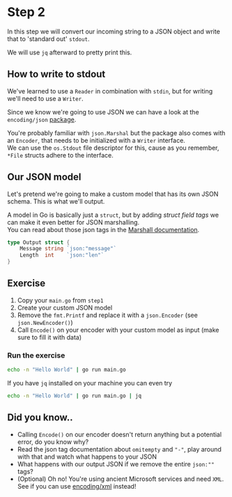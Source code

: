 # Step 2

In this step we will convert our incoming string to a JSON object and write that to 'standard out' `stdout`.

We will use `jq` afterward to pretty print this.

## How to write to stdout

We've learned to use a `Reader` in combination with `stdin`, but for writing we'll need to use a `Writer`.

Since we know we're going to use JSON we can have a look at the `encoding/json` [package](https://pkg.go.dev/encoding/json).

You're probably familiar with `json.Marshal` but the package also comes with an `Encoder`,
that needs to be initialized with a `Writer` interface.   
We can use the `os.Stdout` file descriptor for this, cause as you remember, `*File` structs adhere to the interface.

## Our JSON model

Let's pretend we're going to make a custom model that has its own JSON schema. This is what we'll output.

A model in Go is basically just a `struct`, but by adding _struct field tags_ we can make it even better
for JSON marshalling.    
You can read about those json tags in the [Marshall documentation](https://pkg.go.dev/encoding/json#Marshal).

```go
type Output struct {
	Message string `json:"message"`
	Length  int    `json:"len"`
}
```

## Exercise

1. Copy your `main.go` from `step1`
2. Create your custom JSON model
3. Remove the `fmt.Printf` and replace it with a `json.Encoder` (see `json.NewEncoder()`)
4. Call `Encode()` on your encoder with your custom model as input (make sure to fill it with data)

### Run the exercise

```bash
echo -n "Hello World" | go run main.go
```

If you have `jq` installed on your machine you can even try

```bash
echo -n "Hello World" | go run main.go | jq
```

## Did you know..

- Calling `Encode()` on our encoder doesn't return anything but a potential error, do you know why?
- Read the json tag documentation about `omitempty` and `"-"`, play around with that and watch what happens to your JSON
- What happens with our output JSON if we remove the entire `json:""` tags?
- (Optional) Oh no! You're using ancient Microsoft services and need `XML`. 
   See if you can use [encoding/xml](https://pkg.go.dev/encoding/xml) instead!